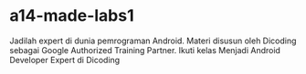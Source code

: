 # a14-made-labs1
Jadilah expert di dunia pemrograman Android. Materi disusun oleh Dicoding sebagai Google Authorized Training Partner.
Ikuti kelas Menjadi Android Developer Expert di Dicoding
